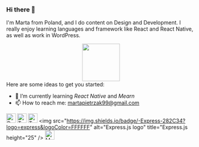 ### Hi there 👋

I'm Marta from Poland, and I do content on Design and Development. I really enjoy learning languages and framework like React and React Native, as well as work in WordPress.

<div id="header" align="center">
  <img src="https://media.giphy.com/media/M9gbBd9nbDrOTu1Mqx/giphy.gif" width="100"/>
</div>
Here are some ideas to get you started:

- 🌱 I’m currently learning *React Native* and *Mearn*
- 📫 How to reach me: martapietrzak99@gmail.com

<span><img src="https://img.shields.io/badge/-ReactJs-61DAFB?logo=react&logoColor=white&style=flat" alt="React logo" title="React" height="25" /></span>
<span><img src="https://img.shields.io/badge/-TypeScript-282C34?logo=typescript&logoColor=31786C" alt="TypeScript logo" title="TypeScript" height="25" /></span>
<span><img src="https://img.shields.io/badge/-Node.js-282C34?logo=node.js&logoColor=00F200" alt="TypeScript logo" title="Node.js" height="25" /></span>
<span><img src="https://img.shields.io/badge/-Express-282C34?logo=express&logoColor=FFFFFF" alt="Express.js logo" title="Express.js height="25" /></span>
<span><img src="https://img.shields.io/badge/-MongoDB-282C34?logo=mongodb&logoColor=47A248" alt="MongoDB logo" title="MongoDB" height="25" /></span>
